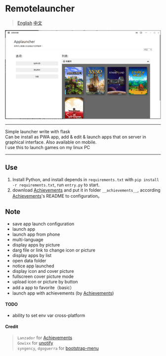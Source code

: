 # Remotelauncher
> [English](README.md) [中文](README_CN.md)

![screenshot](static/pic/screenshot.png) <hr>
Simple launcher write with flask<br>
Can be install as PWA app, add & edit & launch apps that on server in graphical interface. Also available on mobile. <br>
I use this to launch games on my linux PC<hr>

## Use
1. Install Python, and install depends in `requirements.txt` with `pip install -r requirements.txt`, run `entry.py` to start.
2. download [Achievements](https://github.com/Lanzador/Achievements/releases) and put it in folder `__achievements__`, according [Achievements](https://github.com/Lanzador/Achievements/releases)'s README to configuration。
## Note
- save app launch configuration
- launch app
- launch app from phone
- multi-language
- display apps by picture
- darg file or link to change icon or picture
- display apps by list
- open data folder
- notice app launched
- display icon and cover picture
- fullscreen cover picture mode
- upload icon or picture by button
- add a app to favorite（basic）
- launch app with achievements (by [Achievements](https://github.com/Lanzador/Achievements/releases))
#### TODO
- ability to set env var cross-platform

#### Credit
> `Lanzador` for [Achievements](https://github.com/Lanzador/Achievements/releases) \
> `Gowixx` for [unotify](https://github.com/Gowixx/unotify) \
> `syngency`, `dgoguerra` for [bootstrap-menu](https://github.com/syngency/bootstrap-menu)